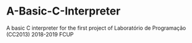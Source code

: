 # A-Basic-C-Interpreter
A basic C interpreter for the first project of Laboratório de Programação (CC2013) 2018-2019 FCUP
